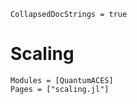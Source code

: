 ```@meta
CollapsedDocStrings = true
```

# Scaling

```@autodocs
Modules = [QuantumACES]
Pages = ["scaling.jl"]
```